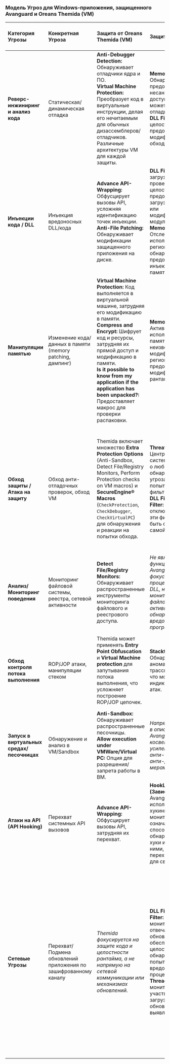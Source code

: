 ### Модель Угроз для Windows-приложения, защищенного Avanguard и Oreans Themida (VM)

| Категория Угрозы | Конкретная Угроза | Защита от Oreans Themida (VM) | Защита от Avanguard | Дополнительные Замечания (Комбинированная Защита) |
| :--------------- | :---------------- | :---------------------------- | :------------------ | :----------------------------------------------- |
| **Реверс-инжиниринг и анализ кода** | Статическая/динамическая отладка | **Anti-Debugger Detection:** Обнаруживает отладчики ядра и ПО.<br>**Virtual Machine Protection:** Преобразует код в виртуальные инструкции, делая его нечитаемым для обычных дизассемблеров/отладчиков. Различные архитектуры VM для каждой защиты. | **Memory Filter:** Обнаруживает и предотвращает несанкционированный доступ к памяти, что может затруднить отладку и дампинг.<br>**DLL Filter:** Мониторит целостность модулей, предотвращая их модификацию для обхода защиты. | Themida сильно усложняет анализ кода и отладку. Avanguard добавляет дополнительный уровень защиты в рантайме, реагируя на попытки манипуляции памятью и модулями, что затрудняет обход Themida. |
| **Инъекции кода / DLL** | Инъекция вредоносных DLL/кода | **Advance API-Wrapping:** Обфусцирует вызовы API, усложняя идентификацию точек инъекции.<br>**Anti-File Patching:** Обнаруживает модификации защищенного приложения на диске. | **DLL Filter:** Мониторит загрузку DLL, проверяет их целостность, предотвращает загрузку неизвестных или модифицированных модулей.<br>**Memory Filter:** Отслеживает исполнительные регионы памяти, обнаруживая и предотвращая инъекции кода в память процесса. | Avanguard является основной линией обороны против инъекций, активно перехватывая и анализируя попытки внедрения. Themida обфусцирует целевое приложение, делая поиск уязвимостей для инъекций сложнее. |
| **Манипуляции памятью** | Изменение кода/данных в памяти (memory patching, дампинг) | **Virtual Machine Protection:** Код выполняется в виртуальной машине, затрудняя его модификацию в памяти.<br>**Compress and Encrypt:** Шифрует код и ресурсы, затрудняя их прямой доступ и модификацию в памяти.<br>**Is it possible to know from my application if the application has been unpacked?:** Предоставляет макрос для проверки распаковки. | **Memory Filter:** Активно мониторит исполнительную память, обнаруживает неизвестные или модифицированные регионы. Позволяет предотвращать модификации в рантайме. | Avanguard дополняет Themida, предоставляя активный мониторинг памяти в рантайме, который может обнаружить даже те попытки модификации, которые могли бы обойти статическую защиту Themida. |
| **Обход защиты / Атака на защиту** | Обход анти-отладочных проверок, обход VM | Themida включает множество **Extra Protection Options** (Anti-Sandbox, Detect File/Registry Monitors, Perform Protection checks on VM macros) и **SecureEngine® Macros** (`CheckProtection`, `CheckDebugger`, `CheckVirtualPC`) для обнаружения и реакции на попытки обхода. | **Threats Handler:** Централизованная система оповещения о любых обнаруженных угрозах (включая попытки обхода фильтров).<br>**DLL Filter/Memory Filter:** Любые попытки отключить или обойти эти фильтры могут быть обнаружены самой Avanguard. | Themida фокусируется на создании сложного барьера и активных проверок. Avanguard обеспечивает дополнительный уровень "сторожевого пса" на системном уровне, который может реагировать на попытки отключить или изменить саму Themida или защищаемое приложение после его загрузки. |
| **Анализ/Мониторинг поведения** | Мониторинг файловой системы, реестра, сетевой активности | **Detect File/Registry Monitors:** Обнаруживает распространенные инструменты мониторинга файлового и реестрового доступа. | *Не является основной функцией Avanguard. Avanguard больше фокусируется на процессах, памяти и DLL, нежели на мониторинге файловой/реестровой активности для обнаружения вредоносных программ.* | Themida имеет явную функцию для обнаружения таких мониторов, что является важным аспектом противодействия анализу поведения. |
| **Обход контроля потока выполнения** | ROP/JOP атаки, манипуляции стеком | Themida может применять **Entry Point Obfuscation** и **Virtual Machine protection** для запутывания потока выполнения, что усложняет построение ROP/JOP цепочек. | **Stacktrace Checker:** Обнаруживает аномалии в трассировке стека, что может быть индикатором ROP/JOP атак. | Avanguard предоставляет важную динамическую проверку целостности стека, которая может обнаружить аномалии, даже если Themida обфусцировала код. |
| **Запуск в виртуальных средах/песочницах** | Обнаружение и анализ в VM/Sandbox | **Anti-Sandbox:** Обнаруживает распространенные песочницы.<br>**Allow execution under VMWare/Virtual PC:** Опция для разрешения/запрета работы в ВМ. | *Напрямую не указано в описании модулей Avanguard, но косвенно может быть усилено общими анти-отладочными и анти-дампинговыми мерами.* | Themida предоставляет прямые механизмы для обнаружения и реагирования на запуск в виртуальных средах. |
| **Атаки на API (API Hooking)** | Перехват системных API вызовов | **Advance API-Wrapping:** Обфусцирует вызовы API, затрудняя их перехват. | **HookLib (Зависимость):** Avanguard сам использует техники хукинга для мониторинга. Это означает, что он способен обнаруживать другие хуки или конфликты с ними, а также перехватывать API для своей защиты. | Avanguard является экспертом в хукинге и его обнаружении. Themida обфусцирует API-вызовы, делая их сложнее для перехвата внешними инструментами. |
| **Сетевые Угрозы** | Перехват/Подмена обновлений приложения по зашифрованному каналу | *Themida фокусируется на защите кода и целостности рантайма, а не напрямую на сетевой коммуникации или механизмах обновлений.* | **DLL Filter/Memory Filter:** Может мониторить процессы, отвечающие за обновления, обеспечивая их целостность. Может обнаруживать попытки внедрения вредоносного кода в процесс обновления.<br>**ThreadsFilter:** Может мониторить потоки, участвующие в загрузке/проверке обновлений, для выявления аномалий. | Основная защита здесь должна быть на уровне самого механизма обновлений (например, строгий TLS, проверка подписи кода обновлений, защищенные серверы обновлений). Avanguard предоставляет дополнительный уровень, отслеживая целостность самого процесса обновления, обнаруживая, если легитимный клиент обновлений был скомпрометирован. Themida фокусируется на защите основной логики приложения от реверс-инжиниринга. | 
